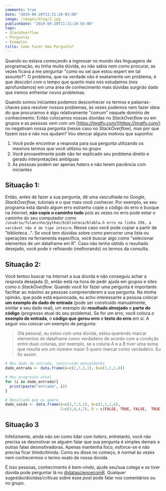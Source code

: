 ```yaml
---
comments: true
date: "2019-09-20T11:21:28-03:00"
image: /images/blog/2.jpg
publishdate: "2019-09-20T11:21:28-03:00"
tags:
- StackOverflow
- Perguntas
- Exemplos
title: Como Fazer Uma Pergunta?
---
```


Quando eu estava começando a ingressar no mundo das linguagens de programação, eu tinha muita dúvida, eu não sabia nem como procurar, as vezes ficava a me perguntar "como eu sei que estou expert em tal assunto?". O problema, que na verdade não é exatamente um problema, é que descobri com o tempo que quanto mais nós estudamos (nos aprofundamos) em uma área de conhecimento mais dúvidas surgirão dado que iremos enfrentar novos problemas.

Quando somos iniciantes podemos desconhecer os termos e palavras-chaves para resolver nossos problemas, às vezes podemos nem fazer ideia do que procuramos é algo relativamente "comum" naquele domínio de conhecimento. Então colocamos nossas dúvidas no _StackOverflow_ ou em grupos e as pessoas vem com um [https://lmgtfy.com/](https://lmgtfy.com/) ou negativam nossa pergunta (nesse caso no _StackOverflow_), mas por que fazem isso e não nos ajudam? Vou elencar alguns motivos que suponho:

1. Você pode encontrar a resposta para sua pergunta utilizando os mesmos termos que você utilizou no grupo
2. Você provavelmente pode não ter explicado seu problema direito e gerado interpretações ambíguas
3. As pessoas podem ser apenas _haters_ e não terem paciência com iniciantes

## Situação 1:
Então, antes de fazer a sua pergunta, dê uma vasculhada no _Google_, _StackOverflow_, tutoriais e o que mais você conhecer. Por exemplo, se seu programa está dando algum erro estranho copie o código do erro e busque na _Internet_, **não copie o caminho todo** pois as vezes no erro pode estar o caminho do seu computador como `/usuário/fulaninho/python/biblioteca/blabla.h erro na linha 256, a variável não é do tipo inteiro`. Nesse caso você pode copiar a partir de "biblioteca ..". Se você tem dúvidas sobre como percorrer uma lista ou operações na ferramenta específica, você buscar algo como "selecionar elementos de um dataframe em R". Caso não tenha obtido o resultado desejado, você pode ir refinando (melhorando) os termos da consulta. 

## Situação 2:
Você tentou buscar na _Internet_ a sua dúvida e não conseguiu achar a resposta desejada :persevere:, então está na hora de pedir ajuda em grupos e sites como o _StackOverflow_. Quando você for fazer uma pergunta é importante facilitar ao máximo as pessoas compreenderem a sua pergunta. Na minha opinião, que pode está equivocada, eu acho interessante a pessoa colocar **um exemplo do dado de entrada** (pode ser construído manualmente, similar a seu dado real), um exemplo do **resultado almejado** e **parte do código** (progresso atual do seu problema). Se for um erro, você coloca o **exemplo de entrada**, o **código que gerou erro** e **texto do erro** em si. A seguir vou colocar um exemplo de pergunta:

> Olá pessoal, eu estou com uma dúvida, estou querendo marcar elementos do dataframe como verdadeiro de acordo com a condição entre duas colunas, por exemplo, se a coluna A e a B tiver uma soma que resulte em um número maior 5 quero marcar como verdadeiro. Eu fiz assim:

```r
# Meu dado de entrada, construído manualmente
dado_entrada <- data.frame(A=c(2,7,3,1), B=c(1,1,1,6))

# Meu progresso atual
for (i in dado_entrada){
  print(paste("entrada", i))
}

# Resultado que eu quero
dado_saida <- data.frame(A=c(2,7,3,1), B=c(1,1,1,6), 
                         C=c(3,8,4,7), R = c(FALSE, TRUE, FALSE,  TRUE))
```

## Situação 3

Infelizmente, ainda não sei como lidar com _haters_, entretanto, você não precisa se desmotivar se alguém falar que sua pergunta é simples demais e outras falas desmotivadoras. Apenas mantenha foco, esforce-se e não precisa ficar tímido/tímida. Como eu disse no começo, é normal às vezes nem conhecermos o termo exato da nossa dúvida.


É isso pessoas, conhecimento é bem-vindo, ajude seu/sua colega e se tiver dúvida pode perguntar lá no [@datasciencecomR](t.me/DataScienceComR). Qualquer sugestão/dúvidas/críticas sobre esse _post_ pode falar nos comentários ou no grupo.